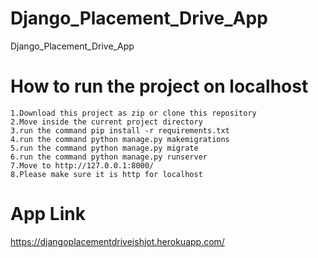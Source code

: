 # Django_Placement_Drive_App
Django_Placement_Drive_App

# How to run the project on localhost
```
1.Download this project as zip or clone this repository
2.Move inside the current project directory
3.run the command pip install -r requirements.txt
4.run the command python manage.py makemigrations
5.run the command python manage.py migrate
6.run the command python manage.py runserver
7.Move to http://127.0.0.1:8000/
8.Please make sure it is http for localhost
```

# App Link
https://djangoplacementdriveishjot.herokuapp.com/
